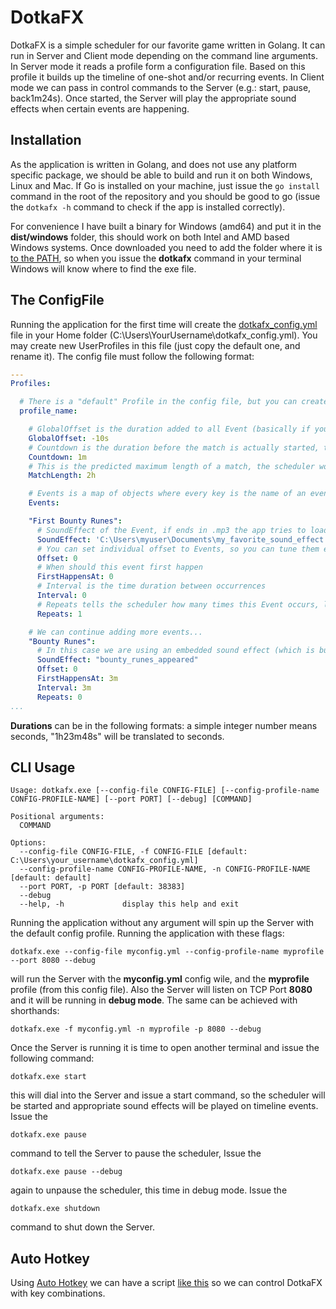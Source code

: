 # DotkaFX

DotkaFX is a simple scheduler for our favorite game written in Golang. It can run in Server and Client mode depending on the command line arguments. In Server mode it reads a profile form a configuration file. Based on this profile it builds up the timeline of one-shot and/or recurring events. In Client mode we can pass in control commands to the Server (e.g.: start, pause, back1m24s). Once started, the Server will play the appropriate sound effects when certain events are happening.  

## Installation

As the application is written in Golang, and does not use any platform specific package, we should be able to build and run it on both Windows, Linux and Mac. If Go is installed on your machine, just issue the `go install` command in the root of the repository and you should be good to go (issue the `dotkafx -h` command to check if the app is installed correctly).

For convenience I have built a binary for Windows (amd64) and put it in the **dist/windows** folder, this should work on both Intel and AMD based Windows systems. Once downloaded you need to add the folder where it is [to the PATH](https://stackoverflow.com/questions/44272416/how-to-add-a-folder-to-path-environment-variable-in-windows-10-with-screensho), so when you issue the **dotkafx** command in your terminal Windows will know where to find the exe file.

## The ConfigFile

Running the application for the first time will create the [dotkafx_config.yml](dotkafx_config.yml) file in your Home folder (C:\Users\YourUsername\dotkafx_config.yml). You may create new UserProfiles in this file (just copy the default one, and rename it). The config file must follow the following format:  

```YAML
---
Profiles:

  # There is a "default" Profile in the config file, but you can create as many custom Profiles as you want
  profile_name:

    # GlobalOffset is the duration added to all Event (basically if you set this to a negative number you will hear the sound effects before the events actually happens)
    GlobalOffset: -10s
    # Countdown is the duration before the match is actually started, the game clock is counting down until 00:00:00 and the it starts to count up.
    Countdown: 1m
    # This is the predicted maximum length of a match, the scheduler won't schedule any Event happening after this time
    MatchLength: 2h

    # Events is a map of objects where every key is the name of an event
    Events:

    "First Bounty Runes":
      # SoundEffect of the Event, if ends in .mp3 the app tries to load it from the local file system (so you either use absolute path, or place the mp3 file to the folder where you run the app).
      SoundEffect: 'C:\Users\myuser\Documents\my_favorite_sound_effect.mp3'
      # You can set individual offset to Events, so you can tune them even further
      Offset: 0
      # When should this event first happen
      FirstHappensAt: 0
      # Interval is the time duration between occurrences
      Interval: 0
      # Repeats tells the scheduler how many times this Event occurs, less than 1 means repeat infinitely
      Repeats: 1

    # We can continue adding more events...
    "Bounty Runes":
      # In this case we are using an embedded sound effect (which is built into the application)
      SoundEffect: "bounty_runes_appeared"
      Offset: 0
      FirstHappensAt: 3m
      Interval: 3m
      Repeats: 0
...
```  

**Durations** can be in the following formats: a simple integer number means seconds, "1h23m48s" will be translated to seconds.  

## CLI Usage  

```TEXT
Usage: dotkafx.exe [--config-file CONFIG-FILE] [--config-profile-name CONFIG-PROFILE-NAME] [--port PORT] [--debug] [COMMAND]

Positional arguments:
  COMMAND

Options:
  --config-file CONFIG-FILE, -f CONFIG-FILE [default: C:\Users\your_username\dotkafx_config.yml] 
  --config-profile-name CONFIG-PROFILE-NAME, -n CONFIG-PROFILE-NAME [default: default]
  --port PORT, -p PORT [default: 38383]
  --debug
  --help, -h             display this help and exit
```  

Running the application without any argument will spin up the Server with the default config profile. Running the application with these flags:  
```TEXT
dotkafx.exe --config-file myconfig.yml --config-profile-name myprofile --port 8080 --debug
```
will run the Server with the **myconfig.yml** config wile, and the **myprofile** profile (from this config file). Also the Server will listen on TCP Port **8080** and it will be running in **debug mode**. The same can be achieved with shorthands:  
```TEXT
dotkafx.exe -f myconfig.yml -n myprofile -p 8080 --debug
```  

Once the Server is running it is time to open another terminal and issue the following command:  
```TEXT
dotkafx.exe start
```  
this will dial into the Server and issue a start command, so the scheduler will be started and appropriate sound effects will be played on timeline events. Issue the
```TEXT
dotkafx.exe pause
```  
command to tell the Server to pause the scheduler, Issue the  
```TEXT
dotkafx.exe pause --debug
```  
again to unpause the scheduler, this time in debug mode. Issue the  
```TEXT
dotkafx.exe shutdown
```  
command to shut down the Server.  

## Auto Hotkey

Using [Auto Hotkey](https://www.autohotkey.com/) we can have a script [like this](dotkafx.ahk) so we can control DotkaFX with key combinations.
